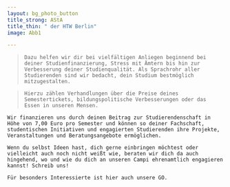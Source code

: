 ```yaml
---
layout: bg_photo_button
title_strong: AStA
title_thin: " der HTW Berlin"
image: Abb1

---
```

>     Dazu helfen wir dir bei vielfältigen Anliegen beginnend bei deiner Studienfinanzierung, Stress mit Ämtern bis hin zur Verbesserung deiner Studienqualität. Als Sprachrohr aller Studierenden sind wir bedacht, dein Studium bestmöglich mitzugestalten.

>     Hierzu zählen Verhandlungen über die Preise deines Semestertickets, bildungspolitische Verbesserungen oder das Essen in unseren Mensen.

    Wir finanzieren uns durch deinen Beitrag zur Studierendenschaft in Höhe von 7,00 Euro pro Semester und können so deiner Fachschaft, studentischen Initiativen und engagierten Studierenden ihre Projekte, Veranstaltungen und Beratungsangebote ermöglichen.

    Wenn du selbst Ideen hast, dich gerne einbringen möchtest oder vielleicht auch noch nicht weißt wie, beraten wir dich da auch hingehend, wo und wie du dich an unseren Campi ehrenamtlich engagieren kannst! Schreib uns!

    Für besonders Interessierte ist hier auch unsere GO.